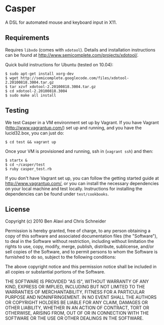 Casper
======

A DSL for automated mouse and keyboard input in X11.

Requirements
------------

Requires `libxdo` (comes with `xdotool`). Details and installation
instructions can be found at http://www.semicomplete.com/projects/xdotool/.

Quick build instructions for Ubuntu (tested on 10.04):

    $ sudo apt-get install xorg-dev
    $ wget http://semicomplete.googlecode.com/files/xdotool-2.20100818.3004.tar.gz
    $ tar xzvf xdotool-2.20100818.3004.tar.gz
    $ cd xdotool-2.20100818.3004
    $ sudo make all install

Testing
-------

We test Casper in a VM environment set up by Vagrant. If you have Vagrant
(http://www.vagrantup.com/) set up and running, and you have the lucid32.box,
you can just do:

    $ cd test && vagrant up

Once your VM is provisioned and running, ssh in (`vagrant ssh`) and then:

    $ startx &
    $ cd ~/casper/test
    $ ruby casper_test.rb

If you don't have Vagrant set up, you can follow the getting started guide at
http://www.vagrantup.com/, or you can install the necessary dependencies on
your local machine and test locally. Instructions for installing the
dependencies can be found under `test/cookbooks`.

License
-------

Copyright (c) 2010 Ben Alavi and Chris Schneider

Permission is hereby granted, free of charge, to any person obtaining a copy
of this software and associated documentation files (the "Software"), to deal
in the Software without restriction, including without limitation the rights
to use, copy, modify, merge, publish, distribute, sublicense, and/or sell
copies of the Software, and to permit persons to whom the Software is
furnished to do so, subject to the following conditions:

The above copyright notice and this permission notice shall be included in
all copies or substantial portions of the Software.

THE SOFTWARE IS PROVIDED "AS IS", WITHOUT WARRANTY OF ANY KIND, EXPRESS OR
IMPLIED, INCLUDING BUT NOT LIMITED TO THE WARRANTIES OF MERCHANTABILITY,
FITNESS FOR A PARTICULAR PURPOSE AND NONINFRINGEMENT. IN NO EVENT SHALL THE
AUTHORS OR COPYRIGHT HOLDERS BE LIABLE FOR ANY CLAIM, DAMAGES OR OTHER
LIABILITY, WHETHER IN AN ACTION OF CONTRACT, TORT OR OTHERWISE, ARISING FROM,
OUT OF OR IN CONNECTION WITH THE SOFTWARE OR THE USE OR OTHER DEALINGS IN
THE SOFTWARE.
